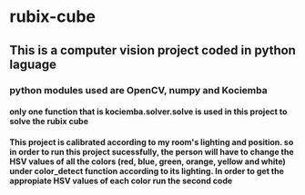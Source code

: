 # rubix-cube
## This is a computer vision project coded in python laguage
### python modules used are OpenCV, numpy and Kociemba
#### only one function that is kociemba.solver.solve is used in this project to solve the rubix cube

#### This project is calibrated according to my room's lighting and position. so in order to run this project sucessfully, the person will have to change the HSV values of all the colors (red, blue, green, orange, yellow and white) under color_detect function according to its lighting. In order to get the appropiate HSV values of each color run the second code 

